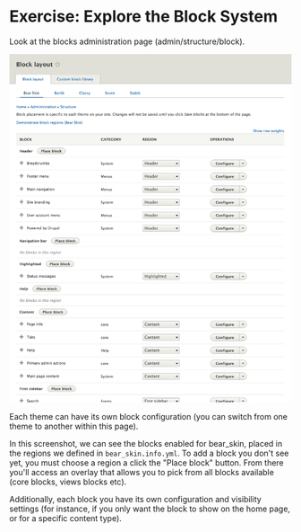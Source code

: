 # Exercise: Explore the Block System

Look at the blocks administration page (admin/structure/block).

![](blocks.png)

Each theme can have its own block configuration (you can switch from one theme to another within this page).

In this screenshot, we can see the blocks enabled for bear_skin, placed in the regions we defined in ```bear_skin.info.yml```. To add a block you don't see yet, you must choose a region a click the "Place block" button. From there you'll access an overlay that allows you to pick from all blocks available (core blocks, views blocks etc). 

Additionally, each block you have its own configuration and visibility settings (for instance, if you only want the block to show on the home page, or for a specific content type).